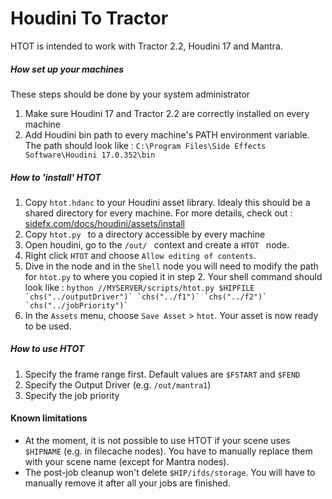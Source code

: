# Houdini To Tractor

HTOT is intended to work with Tractor 2.2, Houdini 17 and Mantra.

##### How set up your machines
These steps should be done by your system administrator
1. Make sure Houdini 17 and Tractor 2.2 are correctly installed on every machine
2. Add Houdini bin path to every machine's PATH environment variable. The path should look like :
    ```C:\Program Files\Side Effects Software\Houdini 17.0.352\bin```

##### How to 'install' HTOT
1. Copy ```htot.hdanc``` to your Houdini asset library. Idealy this should be a shared directory for every machine.     For more details, check out : [sidefx.com/docs/houdini/assets/install](http://www.sidefx.com/docs/houdini/assets/install.html)
2. Copy  ```htot.py ``` to a directory accessible by every machine
3. Open houdini, go to the  ```/out/ ``` context and create a  ```HTOT ``` node.
4. Right click ```HTOT``` and choose ```Allow editing of contents```.
5. Dive in the node and in the ```Shell``` node you will need to modify the path for ```htot.py``` to where you copied it in step 2. Your shell command should look like :
    ```hython //MYSERVER/scripts/htot.py $HIPFILE `chs("../outputDriver")` `chs("../f1")` `chs("../f2")` `chs("../jobPriority")` ```
6. In the ```Assets``` menu, choose ```Save Asset``` > ```htot```. Your asset is now ready to be used.

##### How to use HTOT

1. Specify the frame range first. Default values are ```$FSTART``` and ```$FEND```
2. Specify the Output Driver (e.g. ```/out/mantra1```)
3. Specify the job priority

#### Known limitations
- At the moment, it is not possible to use HTOT if your scene uses ```$HIPNAME``` (e.g. in filecache nodes). You have to manually replace them with your scene name (except for Mantra nodes).
- The post-job cleanup won't delete ```$HIP/ifds/storage```. You will have to manually remove it after all your jobs are finished.

